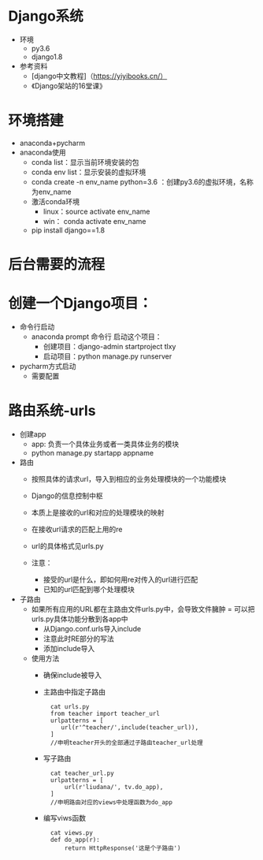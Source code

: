 # Django系统
- 环境
    - py3.6
    - django1.8
- 参考资料
    - [django中文教程]（https://yiyibooks.cn/）
    - 《Django架站的16堂课》
# 环境搭建
- anaconda+pycharm
- anaconda使用
    - conda list：显示当前环境安装的包
    - conda env list：显示安装的虚拟环境
    - conda create -n env_name python=3.6 ：创建py3.6的虚拟环境，名称为env_name
    - 激活conda环境
        - linux：source activate env_name
        - win： conda activate env_name
    - pip install django==1.8
    

# 后台需要的流程

# 创建一个Django项目：
- 命令行启动
    - anaconda prompt 命令行 启动这个项目：
        - 创建项目：django-admin startproject tlxy
        - 启动项目：python manage.py runserver
- pycharm方式启动
    - 需要配置
# 路由系统-urls
- 创建app
    - app: 负责一个具体业务或者一类具体业务的模块
    - python manage.py startapp appname
- 路由
    - 按照具体的请求url，导入到相应的业务处理模块的一个功能模块
    - Django的信息控制中枢
    - 本质上是接收的url和对应的处理模块的映射
    - 在接收url请求的匹配上用的re
    - url的具体格式见urls.py
     
    - 注意：
        - 接受的url是什么，即如何用re对传入的url进行匹配
        - 已知的url匹配到哪个处理模块
- 子路由
    - 如果所有应用的URL都在主路由文件urls.py中，会导致文件臃肿
    = 可以把urls.py具体功能分散到各app中
        - 从Django.conf.urls导入include
        - 注意此时RE部分的写法
        - 添加include导入
    - 使用方法
        - 确保include被导入
        - 主路由中指定子路由
        
                cat urls.py
                from teacher import teacher_url
                urlpatterns = [
                   url(r'^teacher/',include(teacher_url)),
                ]
                //申明teacher开头的全部通过子路由teacher_url处理

        - 写子路由
        
                cat teacher_url.py
                urlpatterns = [
                    url(r'liudana/', tv.do_app),
                ]
                //申明路由对应的views中处理函数为do_app
        - 编写viws函数
        
                cat views.py
                def do_app(r):
                    return HttpResponse('这是个子路由')
